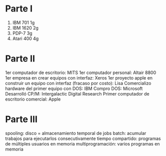 # Parte I

1.  IBM 701 1g
2.  IBM 1620 2g
3.  PDP-7 3g
4.  Atari 400 4g

# Parte II

1er computador de escritorio: MITS
1er computador personal: Altair 8800
1er empresa en crear equipos con interfaz: Xeros
1er proyecto apple en construir un equipo con interfaz (fracaso por costo):
    Lisa
Comercializo hardware del primer equipo con DOS: IBM
Compro DOS: Microsoft
Desarrolló CP/M: Intergalactic Digital Research
Primer computador de escritorio comercial: Apple

# Parte III

spooling: disco = almacenamiento temporal de jobs
batch: acumular trabajos para ejecutarlos consecutivamente
tiempo compartido: programas de múltiples usuarios en memoria
multiprogramación: varios programas en memoria
